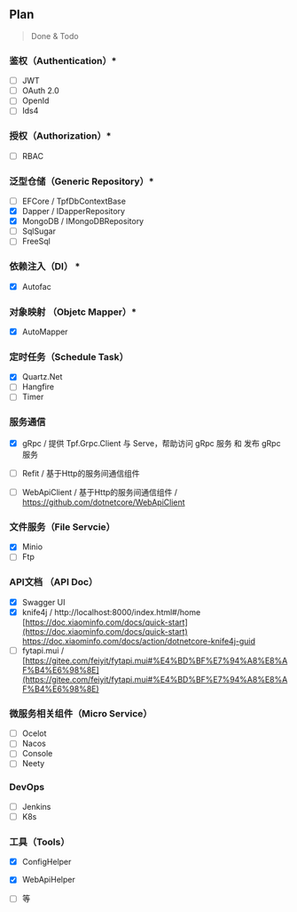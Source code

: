 ## Plan
> Done & Todo

### 鉴权（Authentication）*
- [ ] JWT
- [ ] OAuth 2.0
- [ ] OpenId
- [ ] Ids4

### 授权（Authorization）*
- [ ] RBAC

### 泛型仓储（Generic Repository）*
- [ ] EFCore / TpfDbContextBase
- [x] Dapper / IDapperRepository
- [x] MongoDB / IMongoDBRepository
- [ ] SqlSugar
- [ ] FreeSql

### 依赖注入（DI） *
- [x] Autofac

### 对象映射 （Objetc Mapper）*
- [x] AutoMapper
 
### 定时任务（Schedule Task）
- [x] Quartz.Net
- [ ] Hangfire
- [ ] Timer

### 服务通信
- [x] gRpc / 提供 Tpf.Grpc.Client 与 Serve，帮助访问 gRpc 服务 和 发布 gRpc 服务
- [ ] Refit / 基于Http的服务间通信组件
- [ ] WebApiClient / 基于Http的服务间通信组件 / https://github.com/dotnetcore/WebApiClient


### 文件服务（File Servcie）
- [x] Minio
- [ ] Ftp

### API文档 （API Doc）
- [x] Swagger UI
- [x] knife4j / http://localhost:8000/index.html#/home [https://doc.xiaominfo.com/docs/quick-start](https://doc.xiaominfo.com/docs/quick-start) https://doc.xiaominfo.com/docs/action/dotnetcore-knife4j-guid
- [ ] fytapi.mui / [https://gitee.com/feiyit/fytapi.mui#%E4%BD%BF%E7%94%A8%E8%AF%B4%E6%98%8E](https://gitee.com/feiyit/fytapi.mui#%E4%BD%BF%E7%94%A8%E8%AF%B4%E6%98%8E)

### 微服务相关组件（Micro Service）
- [ ] Ocelot
- [ ] Nacos
- [ ] Console
- [ ] Neety

### DevOps
- [ ] Jenkins
- [ ] K8s

### 工具（Tools）
- [x] ConfigHelper
- [x] WebApiHelper
- [ ] 等


